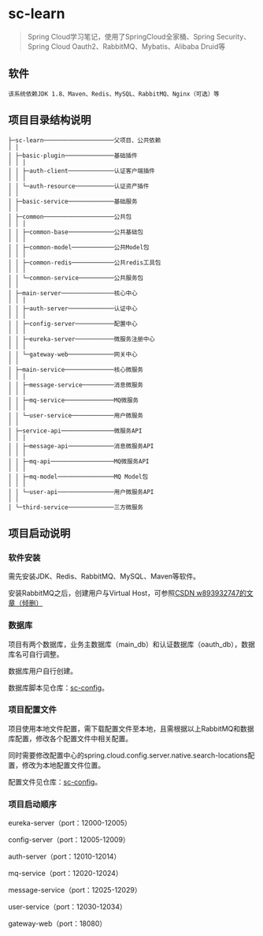 # sc-learn

> Spring Cloud学习笔记，使用了SpringCloud全家桶、Spring Security、Spring Cloud Oauth2、RabbitMQ、Mybatis、Alibaba Druid等

## 软件

```text
该系统依赖JDK 1.8、Maven、Redis、MySQL、RabbitMQ、Nginx（可选）等
```

## 项目目录结构说明

```text
├─sc-learn────────────────────父项目、公共依赖
│ │
│ ├─basic-plugin──────────────基础插件
│ │ │
│ │ ├─auth-client─────────────认证客户端插件
│ │ │
│ │ └─auth-resource───────────认证资产插件
│ │
│ ├─basic-service─────────────基础服务
│ │
│ ├─common────────────────────公共包
│ │ │
│ │ ├─common-base─────────────公共基础包
│ │ │
│ │ ├─common-model────────────公共Model包
│ │ │
│ │ ├─common-redis────────────公共redis工具包
│ │ │
│ │ └─common-service──────────公共服务包
│ │
│ ├─main-server───────────────核心中心
│ │ │
│ │ ├─auth-server─────────────认证中心
│ │ │
│ │ ├─config-server───────────配置中心
│ │ │
│ │ ├─eureka-server───────────微服务注册中心
│ │ │
│ │ └─gateway-web─────────────网关中心
│ │
│ ├─main-service──────────────核心微服务
│ │ │
│ │ ├─message-service─────────消息微服务
│ │ │
│ │ ├─mq-service──────────────MQ微服务
│ │ │
│ │ └─user-service────────────用户微服务
│ │
│ ├─service-api───────────────微服务API
│ │ │
│ │ ├─message-api─────────────消息微服务API
│ │ │
│ │ ├─mq-api──────────────────MQ微服务API
│ │ │
│ │ ├─mq-model────────────────MQ Model包
│ │ │
│ │ └─user-api────────────────用户微服务API
│ │
│ └─third-service─────────────三方微服务
```

## 项目启动说明

### 软件安装
需先安装JDK、Redis、RabbitMQ、MySQL、Maven等软件。

安装RabbitMQ之后，创建用户与Virtual Host，可参照[CSDN w893932747的文章（倾删）](https://blog.csdn.net/w893932747/article/details/81018591)

### 数据库
项目有两个数据库，业务主数据库（main_db）和认证数据库（oauth_db），数据库名可自行调整。

数据库用户自行创建。

数据库脚本见仓库：[sc-config](https://github.com/morylee/sc-config)。

### 项目配置文件
项目使用本地文件配置，需下载配置文件至本地，且需根据以上RabbitMQ和数据库配置，修改各个配置文件中相关配置。

同时需要修改配置中心的spring.cloud.config.server.native.search-locations配置，修改为本地配置文件位置。

配置文件见仓库：[sc-config](https://github.com/morylee/sc-config)。

### 项目启动顺序

eureka-server（port：12000-12005）

config-server（port：12005-12009）

auth-server（port：12010-12014）

mq-service（port：12020-12024）

message-service（port：12025-12029）

user-service（port：12030-12034）

gateway-web（port：18080）
